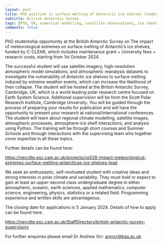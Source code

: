 ```yaml
---
layout: post
title: PhD position in surface melting of Antarctic ice shelves (Cambridge, UK)
subtitle: British Antarctic Survey
tags: [PhD, UK, numerical modelling, satellite observations, ice sheet, Antarctica, sea level rise]
comments: false
---
```

PhD studentship opportunity at the British Antarctic Survey on The impact
of meteorological extremes on surface melting of Antarctic’s ice shelves,
funded by C-CLEAR, which includes maintenance grant + University fees +
research costs, starting from 1st October 2024.

The successful student will use satellite imagery, high-resolution
atmospheric model simulations, and atmospheric reanalysis datasets to
investigate the vulnerability of Antarctic ice shelves to surface melting
induced by extreme weather events, which can increase the likelihood of
their collapse. The student will be hosted at the British Antarctic Survey,
Cambridge, UK, which is a world leading polar research centre focused on
Earth System Science. Additional supervision will be from the Scott Polar
Research Institute, Cambridge University. You will be guided through the
process of preparing your results for publication and will have the
opportunity to present your research at national/international conferences.
The student will learn about regional climate modelling, satellite images,
atmospheric processes, atmosphere-ice shelf interactions, and analysis
using Python. The training will be through short courses and Summer Schools
and through interactions with the supervising team who together cover
expertise in all these topics.

Further details can be found here:

https://nercdtp.esc.cam.ac.uk/projects/ce528-impact-meteorological-extremes-surface-melting-antarcticas-ice-shelves-lead

We seek an enthusiastic, self-motivated student with creative ideas and
strong interests in polar climate and variability. They must hold or expect
to gain at least an upper-second class undergraduate degree in either
atmospheric, oceanic, earth sciences, applied mathematics, computer
science, engineering, physics, statistics or a related field. Programming
experience and written skills are advantageous.

The closing date for applications is 5 January 2024. Details of how to
apply can be found here:

https://nercdtp.esc.cam.ac.uk/StaffDirectory/british-antarctic-survey-supervisors

For further enquiries please email Dr Andrew Orr: anmcr@bas.ac.uk
